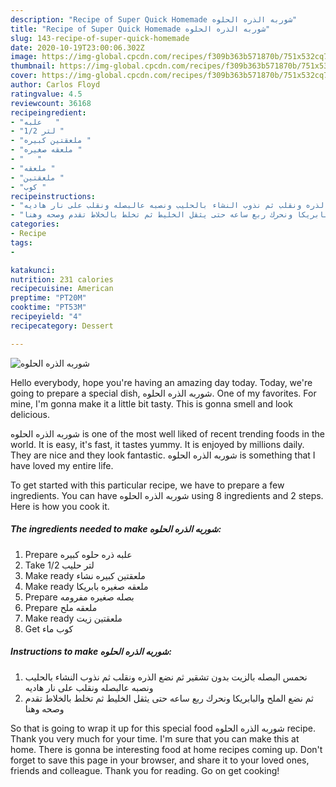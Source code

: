 ```yaml
---
description: "Recipe of Super Quick Homemade شوربه الذره الحلوه"
title: "Recipe of Super Quick Homemade شوربه الذره الحلوه"
slug: 143-recipe-of-super-quick-homemade
date: 2020-10-19T23:00:06.302Z
image: https://img-global.cpcdn.com/recipes/f309b363b571870b/751x532cq70/الصورة-الرئيسية-لوصفةشوربه-الذره-الحلوه.jpg
thumbnail: https://img-global.cpcdn.com/recipes/f309b363b571870b/751x532cq70/الصورة-الرئيسية-لوصفةشوربه-الذره-الحلوه.jpg
cover: https://img-global.cpcdn.com/recipes/f309b363b571870b/751x532cq70/الصورة-الرئيسية-لوصفةشوربه-الذره-الحلوه.jpg
author: Carlos Floyd
ratingvalue: 4.5
reviewcount: 36168
recipeingredient:
- "علبه   "
- "1/2 لتر "
- "ملعقتين كبيره "
- "ملعقه صغيره "
- "   "
- "ملعقه "
- "ملعقتين "
- "كوب "
recipeinstructions:
- "نحمس البصله بالزيت بدون تشقير ثم نضع الذره ونقلب ثم نذوب النشاء بالحليب ونصبه عالبصله ونقلب على نار هاديه"
- "ثم نضع الملح والبابريكا ونحرك ربع ساعه حتى يثقل الخليط ثم تخلط بالخلاط تقدم وصحه وهنا"
categories:
- Recipe
tags:
- 

katakunci:  
nutrition: 231 calories
recipecuisine: American
preptime: "PT20M"
cooktime: "PT53M"
recipeyield: "4"
recipecategory: Dessert

---
```



![شوربه الذره الحلوه](https://img-global.cpcdn.com/recipes/f309b363b571870b/751x532cq70/الصورة-الرئيسية-لوصفةشوربه-الذره-الحلوه.jpg)

Hello everybody, hope you're having an amazing day today. Today, we're going to prepare a special dish, شوربه الذره الحلوه. One of my favorites. For mine, I'm gonna make it a little bit tasty. This is gonna smell and look delicious.

شوربه الذره الحلوه is one of the most well liked of recent trending foods in the world. It is easy, it's fast, it tastes yummy. It is enjoyed by millions daily. They are nice and they look fantastic. شوربه الذره الحلوه is something that I have loved my entire life.




To get started with this particular recipe, we have to prepare a few ingredients. You can have شوربه الذره الحلوه using 8 ingredients and 2 steps. Here is how you cook it.

<!--inarticleads1-->

##### The ingredients needed to make شوربه الذره الحلوه:

1. Prepare علبه ذره حلوه كبيره
1. Take 1/2 لتر حليب
1. Make ready ملعقتين كبيره نشاء
1. Make ready ملعقه صغيره بابريكا
1. Prepare  بصله صغيره مفرومه
1. Prepare ملعقه ملح
1. Make ready ملعقتين زيت
1. Get كوب ماء




<!--inarticleads2-->

##### Instructions to make شوربه الذره الحلوه:

1. نحمس البصله بالزيت بدون تشقير ثم نضع الذره ونقلب ثم نذوب النشاء بالحليب ونصبه عالبصله ونقلب على نار هاديه
1. ثم نضع الملح والبابريكا ونحرك ربع ساعه حتى يثقل الخليط ثم تخلط بالخلاط تقدم وصحه وهنا




So that is going to wrap it up for this special food شوربه الذره الحلوه recipe. Thank you very much for your time. I'm sure that you can make this at home. There is gonna be interesting food at home recipes coming up. Don't forget to save this page in your browser, and share it to your loved ones, friends and colleague. Thank you for reading. Go on get cooking!
